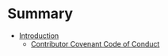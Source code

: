 # Summary

* [Introduction](README.md)
   * [Contributor Covenant Code of Conduct](code-of-conduct.md)

